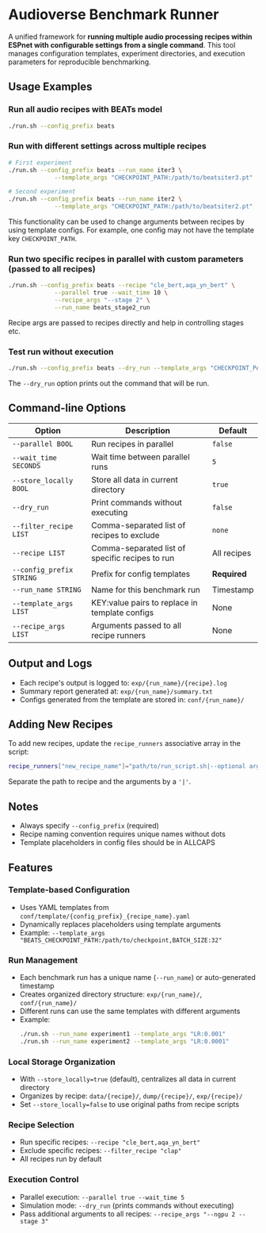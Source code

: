 # Audioverse Benchmark Runner

A unified framework for **running multiple audio processing recipes within ESPnet with configurable settings from a single command**.
This tool manages configuration templates, experiment directories, and execution parameters for reproducible benchmarking.

## Usage Examples

### Run all audio recipes with BEATs model

```bash
./run.sh --config_prefix beats
```

### Run with different settings across multiple recipes

```bash
# First experiment
./run.sh --config_prefix beats --run_name iter3 \
             --template_args "CHECKPOINT_PATH:/path/to/beatsiter3.pt"

# Second experiment
./run.sh --config_prefix beats --run_name iter2 \
             --template_args "CHECKPOINT_PATH:/path/to/beatsiter2.pt"
```
This functionality can be used to change arguments between recipes by using template configs. For example, one config may not have the template key `CHECKPOINT_PATH`.

### Run two specific recipes in parallel with custom parameters (passed to all recipes)

```bash
./run.sh --config_prefix beats --recipe "cle_bert,aqa_yn_bert" \
             --parallel true --wait_time 10 \
             --recipe_args "--stage 2" \
             --run_name beats_stage2_run
```
Recipe args are passed to recipes directly and help in controlling stages etc.

### Test run without execution

```bash
./run.sh --config_prefix beats --dry_run --template_args "CHECKPOINT_PATH:/path/to/model"
```
The `--dry_run` option prints out the command that will be run.

## Command-line Options

| Option | Description | Default |
|--------|-------------|---------|
| `--parallel BOOL` | Run recipes in parallel | `false` |
| `--wait_time SECONDS` | Wait time between parallel runs | `5` |
| `--store_locally BOOL` | Store all data in current directory | `true` |
| `--dry_run` | Print commands without executing | `false` |
| `--filter_recipe LIST` | Comma-separated list of recipes to exclude | `none` |
| `--recipe LIST` | Comma-separated list of specific recipes to run | All recipes |
| `--config_prefix STRING` | Prefix for config templates | **Required** |
| `--run_name STRING` | Name for this benchmark run | Timestamp |
| `--template_args LIST` | KEY:value pairs to replace in template configs | None |
| `--recipe_args LIST` | Arguments passed to all recipe runners | None |

## Output and Logs

- Each recipe's output is logged to: `exp/{run_name}/{recipe}.log`
- Summary report generated at: `exp/{run_name}/summary.txt`
- Configs generated from the template are stored in: `conf/{run_name}/`

## Adding New Recipes

To add new recipes, update the `recipe_runners` associative array in the script:

```bash
recipe_runners["new_recipe_name"]="path/to/run_script.sh|--optional args"
```
Separate the path to recipe and the arguments by a `'|'`.

## Notes

- Always specify `--config_prefix` (required)
- Recipe naming convention requires unique names without dots
- Template placeholders in config files should be in ALLCAPS


## Features

### Template-based Configuration

- Uses YAML templates from `conf/template/{config_prefix}_{recipe_name}.yaml`
- Dynamically replaces placeholders using template arguments
- Example: `--template_args "BEATS_CHECKPOINT_PATH:/path/to/checkpoint,BATCH_SIZE:32"`

### Run Management

- Each benchmark run has a unique name (`--run_name`) or auto-generated timestamp
- Creates organized directory structure: `exp/{run_name}/`, `conf/{run_name}/`
- Different runs can use the same templates with different arguments
- Example:
  ```bash
  ./run.sh --run_name experiment1 --template_args "LR:0.001"
  ./run.sh --run_name experiment2 --template_args "LR:0.0001"
  ```

### Local Storage Organization

- With `--store_locally=true` (default), centralizes all data in current directory
- Organizes by recipe: `data/{recipe}/`, `dump/{recipe}/`, `exp/{recipe}/`
- Set `--store_locally=false` to use original paths from recipe scripts

### Recipe Selection

- Run specific recipes: `--recipe "cle_bert,aqa_yn_bert"`
- Exclude specific recipes: `--filter_recipe "clap"`
- All recipes run by default

### Execution Control

- Parallel execution: `--parallel true --wait_time 5`
- Simulation mode: `--dry_run` (prints commands without executing)
- Pass additional arguments to all recipes: `--recipe_args "--ngpu 2 --stage 3"`
